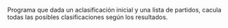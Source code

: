 Programa que dada un aclasificación inicial y una lista de partidos, cacula todas las posibles clasificaciones según los resultados.

